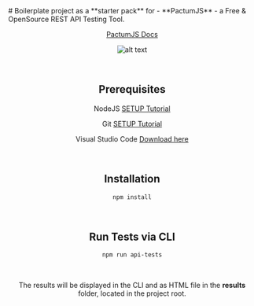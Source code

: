 <span align="center">
# Boilerplate project as a **starter pack** for - **PactumJS** - a Free & OpenSource REST API Testing Tool.

<br />

[PactumJS Docs](https://pactumjs.github.io/introduction/welcome.html)

![alt text](https://pactumjs.github.io/logo.svg)

<br />

## Prerequisites

NodeJS [SETUP Tutorial](https://youtu.be/j8HZpFjPPVU)

Git [SETUP Tutorial](https://www.youtube.com/watch?v=0XJMg1ZMSEo)

Visual Studio Code [Download here](https://code.visualstudio.com/download)

<br />

## Installation
```sh
npm install
```
<br />

## Run Tests via CLI
```sh
npm run api-tests
```
<br />

The results will be displayed in the CLI and as HTML file in the **results** folder, located in the project root.
</span>

